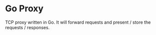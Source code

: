 Go Proxy
========

TCP proxy written in Go. It will forward requests and present / store the requests / responses.


